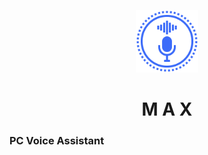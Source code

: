 <p align="center">
    <img width="100" src="icon.png" alt="Icon">
</p>
<h1 align="center">M A X</h1>

### PC Voice Assistant
